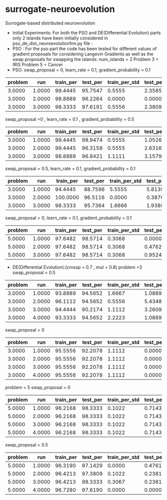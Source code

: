 # surrogate-neuroevolution
Surrogate-based distributed neuroevolution
* Initial Experiments:
For both the PSO and DE(Differential Evolution) parts only 2 islands have been initially considered in pso_de_dist_neuroevolutionfnn.py file :
* PSO :
For the pso part the code has been tested for different values of gradient proposals for considering Langevin Gradients as well as the swap proposals for swapping the islands:
num_islands = 2
Problem 3 = IRIS
Problem 5 = Cancer
* PSO:
 swap_proposal = 0, learn_rate = 0.1, gradient_probability = 0.1
 
 |problem |   run   | train_per | test_per | train_per_std | test_per_std | timetotal  |
 |--------|---------|-----------|----------|---------------|--------------|------------|
 |3.0000  | 1.0000  |   99.4445 |  95.7547 |    0.5555     |   2.3585     |  0.8843    | 
 |3.0000  | 2.0000  |   98.8889 |  96.2264 |    0.0000     |   0.0000     |  0.8531    |
 |3.0000  | 3.0000  |   98.3333 |  97.6191 |    0.5556     |   2.3809     |  0.8778    |
 
 swap_proposal =0 , learn_rate = 0.1 , gradient_probability = 0.5
 
 |problem |   run   | train_per | test_per | train_per_std  | test_per_std| timetotal |
 |--------|---------|-----------|----------|----------------|-------------|-----------|
 |3.0000  | 1.0000  |   99.4445 |   98.9474|    0.5555      |    1.0526   |  1.7638   |  
 |3.0000  | 2.0000  |   99.4445 |   96.3158|    0.5555      |    2.6316   |  1.8829   |  
 |3.0000  | 3.0000  |   98.8889 |   96.8421|    1.1111      |    3.1579   |  1.9359   | 
 
 swap_proposal = 0.5, learn_rate = 0.1, gradient_probability = 0.1
 
 |problem |   run   |  train_per|  test_per|  train_per_std | test_per_std|  timetotal| 
 |--------|---------|-----------|----------|----------------|-------------|-----------|
 |3.0000  | 1.0000  |   94.4445 |   88.7596|    5.5555      |    5.8139   |  0.9293   |  
 |3.0000  | 2.0000  |   100.0000|   96.5116|    0.0000      |    0.3876   |   0.8706  |    
 |3.0000  | 3.0000  |   98.3333 |   95.7364|    1.6666      |    1.9380   |   0.9557  |  
 
 swap_proposal = 0, learn_rate = 0.1, gradient_probability = 0.1
 
 |problem |   run   |  train_per|  test_per | train_per_std | test_per_std |  timetotal|
 |--------|---------|-----------|-----------|---------------|--------------|-----------|
 |5.0000  |  1.0000 |   97.6482 |  98.5714  |   0.3068      |  0.0000      |  4.5223   |  
 |5.0000  |  2.0000 |   97.6482 |  98.5714  |   0.3068      |  0.4762      |  4.7822   |  
 |5.0000  |  3.0000 |   97.6482 |  98.5714  |   0.3068      |  0.9524      |  4.6197   |  
 
 * DE(Differential Evolution):(crossp = 0.7 , mut = 0.8)
 problem =3 
 swap_proposal = 0.5
 
 |problem |   run   |  train_per | test_per | train_per_std | test_per_std | timetotal |
 |--------|---------|------------|----------|---------------|--------------|-----------|
 |3.0000  | 1.0000  |   93.8889  | 94.5652  |   1.6667      |    1.0869    | 0.6344    |  
 |3.0000  | 2.0000  |   96.1112  | 94.5652  |   0.5556      |    5.4348    | 0.6505    |  
 |3.0000  | 3.0000  |   94.4444  | 90.2174  |   1.1112      |    3.2609    | 0.7012    |  
 |3.0000  | 4.0000  |   93.3333  | 94.5652  |   2.2223      |    1.0869    | 0.7011    | 
 
 swap_proposal = 0
 
|problem |   run   | train_per  |test_per  |train_per_std  |test_per_std  |timetotal  |
|--------|---------|------------|----------|---------------|--------------|-----------|
|3.0000  | 1.0000  |   95.5556  | 92.2078  |   1.1112      |    0.0000    | 0.6475    |  
|3.0000  | 2.0000  |   95.5556  | 92.2078  |   1.1112      |    0.0000    | 0.6737    |  
|3.0000  | 3.0000  |   95.5556  | 92.2078  |   1.1112      |    0.0000    | 0.7395    |  
|3.0000  | 4.0000  |   95.5556  | 92.2078  |   1.1112      |    0.0000    | 0.7175    | 
 
 problem = 5
swap_proposal = 0

|problem |   run   | train_per  |test_per  |train_per_std  |test_per_std  |timetotal  |
|--------|---------|------------|----------|---------------|--------------|-----------|
| 5.0000 |  1.0000 |    96.2168 |  98.3333 |    0.1022     |     0.7143   |  3.1524   |   
| 5.0000 |  2.0000 |    96.2168 |  98.3333 |    0.1022     |     0.7143   |  3.3640   |   
| 5.0000 |  3.0000 |    96.2168 |  98.3333 |    0.1022     |     0.7143   |  3.3726   |   
| 5.0000 |  4.0000 |    96.2168 |  98.3333 |    0.1022     |     0.7143   |  3.3543   |   

swap_proposal = 0.5

|problem |   run   |  train_per | test_per | train_per_std | test_per_std | timetotal |
|--------|---------|------------|----------|---------------|--------------|-----------|
| 5.0000 |  1.0000 |    96.3190 |  97.1429 |    0.0000     |     0.4761   |  3.5182   |  
| 5.0000 |  2.0000 |    96.4213 |  97.3809 |    0.1022     |     0.2381   |  3.1787   |   
| 5.0000 |  3.0000 |    96.4213 |  98.3333 |    0.3067     |     0.2381   |  3.2082   |   
| 5.0000 |  4.0000 |    96.7280 |  97.6190 |    0.0000     |     0.0000   |  3.2191   |   
